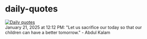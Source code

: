 # daily-quotes
[![Daily quotes](https://github.com/ceepu8/daily-quotes/actions/workflows/daily-quote.yml/badge.svg)](https://github.com/ceepu8/daily-quotes/actions/workflows/daily-quote.yml)<br/>
January 21, 2025 at 12:12 PM: "Let us sacrifice our today so that our children can have a better tomorrow." - Abdul Kalam
